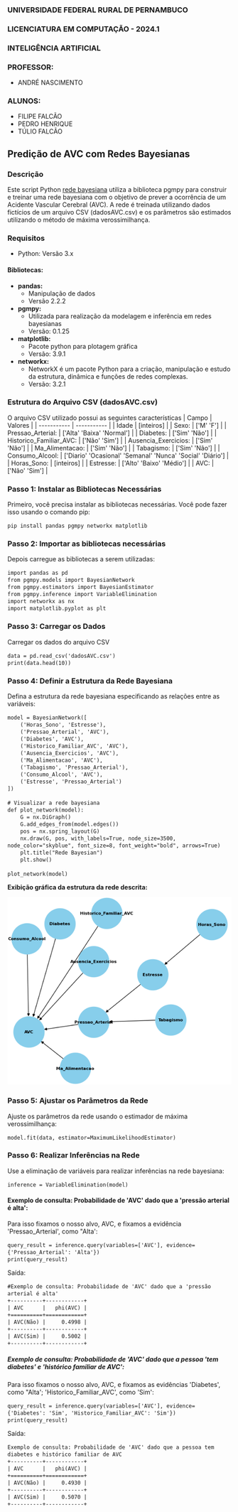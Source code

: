 ### UNIVERSIDADE FEDERAL RURAL DE PERNAMBUCO
### LICENCIATURA EM COMPUTAÇÃO - 2024.1
### INTELIGÊNCIA ARTIFICIAL
### PROFESSOR:
- ANDRÉ NASCIMENTO
### ALUNOS:
- FILIPE FALCÃO
- PEDRO HENRIQUE
- TÚLIO FALCÃO


## Predição de AVC com Redes Bayesianas

### Descrição
Este script Python [rede bayesiana](https://github.com/filipeffp/redebayesiana/tree/main) utiliza a biblioteca pgmpy para construir e treinar uma rede bayesiana com o objetivo de prever a ocorrência de um Acidente Vascular Cerebral (AVC). A rede é treinada utilizando dados fictícios de um arquivo CSV (dadosAVC.csv) e os parâmetros são estimados utilizando o método de máxima verossimilhança.

### Requisitos
- Python: Versão 3.x
#### Bibliotecas:
- **pandas:**
    - Manipulação de dados
    - Versão 2.2.2
- **pgmpy:**
    - Utilizada para realização da modelagem e inferência em redes bayesianas
    - Versão: 0.1.25
- **matplotlib:**
    - Pacote python para plotagem gráfica
    - Versão: 3.9.1                                                     
- **networkx:**
    - NetworkX é um pacote Python para a criação, manipulação e estudo da estrutura, dinâmica e funções de redes complexas.
    - Versão: 3.2.1
        
### Estrutura do Arquivo CSV (dadosAVC.csv)
O arquivo CSV utilizado possui as seguintes características
| Campo | Valores |
| ----------- | ----------- |
| Idade | [inteiros] |
| Sexo: | ['M' 'F'] |
| Pressao_Arterial: | ['Alta' 'Baixa' 'Normal'] |
| Diabetes: | ['Sim' 'Não'] |
| Historico_Familiar_AVC: | ['Não' 'Sim'] |
| Ausencia_Exercicios: | ['Sim' 'Não'] |
| Ma_Alimentacao: | ['Sim' 'Não'] |
| Tabagismo: | ['Sim' 'Não'] |
| Consumo_Alcool: | ['Diario' 'Ocasional' 'Semanal' 'Nunca' 'Social' 'Diário'] |
| Horas_Sono: | [inteiros] |
| Estresse: | ['Alto' 'Baixo' 'Médio'] |
| AVC: | ['Não' 'Sim'] |

### Passo 1: Instalar as Bibliotecas Necessárias
Primeiro, você precisa instalar as bibliotecas necessárias. Você pode fazer isso usando o comando pip:

    pip install pandas pgmpy networkx matplotlib

### Passo 2: Importar as bibliotecas necessárias
Depois carregue as bibliotecas a serem utilizadas:

    import pandas as pd
    from pgmpy.models import BayesianNetwork
    from pgmpy.estimators import BayesianEstimator
    from pgmpy.inference import VariableElimination
    import networkx as nx
    import matplotlib.pyplot as plt

### Passo 3: Carregar os Dados
Carregar os dados do arquivo CSV

    data = pd.read_csv('dadosAVC.csv')
    print(data.head(10))

### Passo 4: Definir a Estrutura da Rede Bayesiana
Defina a estrutura da rede bayesiana especificando as relações entre as variáveis:

    model = BayesianNetwork([
        ('Horas_Sono', 'Estresse'),
        ('Pressao_Arterial', 'AVC'),
        ('Diabetes', 'AVC'),
        ('Historico_Familiar_AVC', 'AVC'),
        ('Ausencia_Exercicios', 'AVC'),
        ('Ma_Alimentacao', 'AVC'),
        ('Tabagismo', 'Pressao_Arterial'),
        ('Consumo_Alcool', 'AVC'),
        ('Estresse', 'Pressao_Arterial')
    ])

    # Visualizar a rede bayesiana
    def plot_network(model):
        G = nx.DiGraph()
        G.add_edges_from(model.edges())
        pos = nx.spring_layout(G)
        nx.draw(G, pos, with_labels=True, node_size=3500, node_color="skyblue", font_size=8, font_weight="bold", arrows=True)
        plt.title("Rede Bayesian")
        plt.show()
    
    plot_network(model)

**Exibição gráfica da estrutura da rede descrita:**

![rede bayesiana](rede_bayes.png)

### Passo 5: Ajustar os Parâmetros da Rede
Ajuste os parâmetros da rede usando o estimador de máxima verossimilhança:

    model.fit(data, estimator=MaximumLikelihoodEstimator)

### Passo 6: Realizar Inferências na Rede
Use a eliminação de variáveis para realizar inferências na rede bayesiana:

    inference = VariableElimination(model)

#### Exemplo de consulta: Probabilidade de 'AVC' dado que a 'pressão arterial é alta':
Para isso fixamos o nosso alvo, AVC, e fixamos a evidência 'Pressao_Arterial', como "Alta':
    
    query_result = inference.query(variables=['AVC'], evidence={'Pressao_Arterial': 'Alta'})
    print(query_result)
Saída:
    
    #Exemplo de consulta: Probabilidade de 'AVC' dado que a 'pressão arterial é alta'
    +----------+------------+
    | AVC      |   phi(AVC) |
    +==========+============+
    | AVC(Não) |     0.4998 |
    +----------+------------+
    | AVC(Sim) |     0.5002 |
    +----------+------------+    

##### Exemplo de consulta: Probabilidade de 'AVC' dado que a pessoa 'tem diabetes' e 'histórico familiar de AVC':
Para isso fixamos o nosso alvo, AVC, e fixamos as evidências 'Diabetes', como "Alta'; 'Historico_Familiar_AVC', como 'Sim':

    query_result = inference.query(variables=['AVC'], evidence={'Diabetes': 'Sim', 'Historico_Familiar_AVC': 'Sim'})
    print(query_result)

Saída:

    Exemplo de consulta: Probabilidade de 'AVC' dado que a pessoa tem diabetes e histórico familiar de AVC
    +----------+------------+
    | AVC      |   phi(AVC) |
    +==========+============+
    | AVC(Não) |     0.4930 |
    +----------+------------+
    | AVC(Sim) |     0.5070 |
    +----------+------------+
